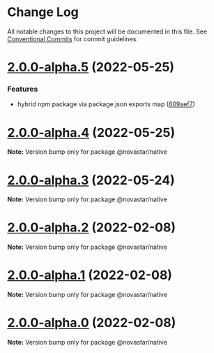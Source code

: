 # Change Log

All notable changes to this project will be documented in this file.
See [Conventional Commits](https://conventionalcommits.org) for commit guidelines.

# [2.0.0-alpha.5](https://github.com/sarakusha/novastar/compare/v1.0.5...v2.0.0-alpha.5) (2022-05-25)


### Features

* hybrid npm package via package.json exports map ([609aef7](https://github.com/sarakusha/novastar/commit/609aef7a0f9f71d35a8a88a281f299cebb931f33))





# [2.0.0-alpha.4](https://github.com/sarakusha/novastar/compare/v1.0.5...v2.0.0-alpha.4) (2022-05-25)

**Note:** Version bump only for package @novastar/native





# [2.0.0-alpha.3](https://github.com/sarakusha/novastar/compare/v1.0.5...v2.0.0-alpha.3) (2022-05-24)

**Note:** Version bump only for package @novastar/native





# [2.0.0-alpha.2](https://github.com/sarakusha/novastar/compare/v1.0.5...v2.0.0-alpha.2) (2022-02-08)

**Note:** Version bump only for package @novastar/native





# [2.0.0-alpha.1](https://github.com/sarakusha/novastar/compare/v1.0.5...v2.0.0-alpha.1) (2022-02-08)

**Note:** Version bump only for package @novastar/native





# [2.0.0-alpha.0](https://github.com/sarakusha/novastar/compare/v1.0.5...v2.0.0-alpha.0) (2022-02-08)

**Note:** Version bump only for package @novastar/native
